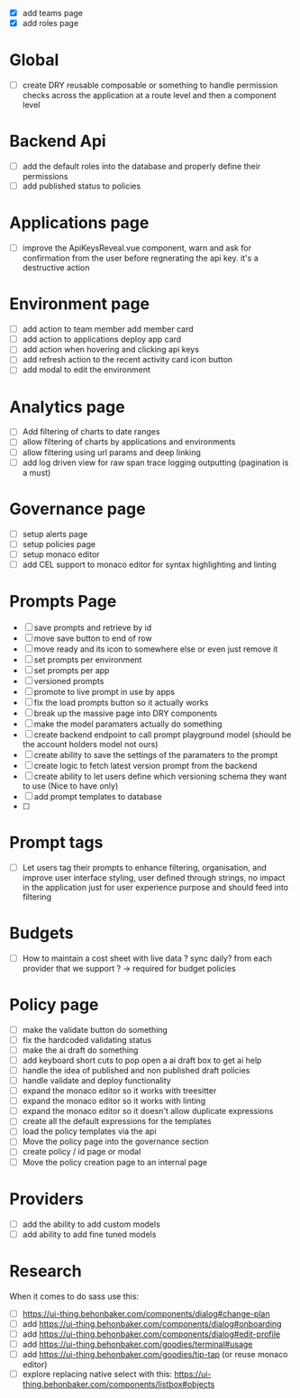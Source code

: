 - [x] add teams page
- [x] add roles page

# Global

- [ ] create DRY reusable composable or something to handle permission checks across the application at a route level and then a component level

# Backend Api

- [ ] add the default roles into the database and properly define their permissions
- [ ] add published status to policies

# Applications page

- [ ] improve the ApiKeysReveal.vue component, warn and ask for confirmation from the user before regnerating the api key. it's a destructive action

# Environment page

- [ ] add action to team member add member card
- [ ] add action to applications deploy app card
- [ ] add action when hovering and clicking api keys
- [ ] add refresh action to the recent activity card icon button
- [ ] add modal to edit the environment

# Analytics page

- [ ] Add filtering of charts to date ranges
- [ ] allow filtering of charts by applications and environments
- [ ] allow filtering using url params and deep linking
- [ ] add log driven view for raw span trace logging outputting (pagination is a must)

# Governance page

- [ ] setup alerts page
- [ ] setup policies page
- [ ] setup monaco editor
- [ ] add CEL support to monaco editor for syntax highlighting and linting

# Prompts Page

- [ ] save prompts and retrieve by id
- [ ] move save button to end of row
- [ ] move ready and its icon to somewhere else or even just remove it
- [ ] set prompts per environment
- [ ] set prompts per app
- [ ] versioned prompts
- [ ] promote to live prompt in use by apps
- [ ] fix the load prompts button so it actually works
- [ ] break up the massive page into DRY components
- [ ] make the model paramaters actually do something
- [ ] create backend endpoint to call prompt playground model (should be the account holders model not ours)
- [ ] create ability to save the settings of the paramaters to the prompt
- [ ] create logic to fetch latest version prompt from the backend
- [ ] create ability to let users define which versioning schema they want to use (Nice to have only)
- [ ] add prompt templates to database
- [ ]

# Prompt tags

- [ ] Let users tag their prompts to enhance filtering, organisation, and improve user interface styling, user defined through strings, no impact in the application just for user experience purpose and should feed into filtering

# Budgets

- [ ] How to maintain a cost sheet with live data ? sync daily? from each provider that we support ? -> required for budget policies

# Policy page

- [ ] make the validate button do something
- [ ] fix the hardcoded validating status
- [ ] make the ai draft do something
- [ ] add keyboard short cuts to pop open a ai draft box to get ai help
- [ ] handle the idea of published and non published draft policies
- [ ] handle validate and deploy functionality
- [ ] expand the monaco editor so it works with treesitter
- [ ] expand the monaco editor so it works with linting
- [ ] expand the monaco editor so it doesn't allow duplicate expressions
- [ ] create all the default expressions for the templates
- [ ] load the policy templates via the api
- [ ] Move the policy page into the governance section
- [ ] create policy / id page or modal
- [ ] Move the policy creation page to an internal page

# Providers

- [ ] add the ability to add custom models
- [ ] add ability to add fine tuned models

# Research

When it comes to do sass use this:

- [ ] <https://ui-thing.behonbaker.com/components/dialog#change-plan>
- [ ] add <https://ui-thing.behonbaker.com/components/dialog#onboarding>
- [ ] add <https://ui-thing.behonbaker.com/components/dialog#edit-profile>
- [ ] add <https://ui-thing.behonbaker.com/goodies/terminal#usage>
- [ ] add <https://ui-thing.behonbaker.com/goodies/tip-tap> (or reuse monaco editor)
- [ ] explore replacing native select with this: <https://ui-thing.behonbaker.com/components/listbox#objects>
